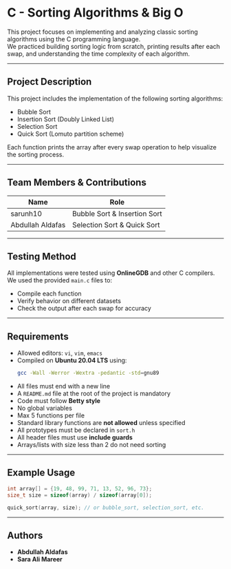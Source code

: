 # C - Sorting Algorithms & Big O

This project focuses on implementing and analyzing classic sorting algorithms using the C programming language.  
We practiced building sorting logic from scratch, printing results after each swap, and understanding the time complexity of each algorithm.

---

## Project Description

This project includes the implementation of the following sorting algorithms:

- Bubble Sort
- Insertion Sort (Doubly Linked List)
- Selection Sort
- Quick Sort (Lomuto partition scheme)

Each function prints the array after every swap operation to help visualize the sorting process.

---

## Team Members & Contributions

| Name             | Role                          |
|------------------|-------------------------------|
| sarunh10         | Bubble Sort & Insertion Sort  |
| Abdullah Aldafas | Selection Sort & Quick Sort   |

---

## Testing Method

All implementations were tested using **OnlineGDB** and other C compilers.  
We used the provided `main.c` files to:

- Compile each function  
- Verify behavior on different datasets  
- Check the output after each swap for accuracy  

---

## Requirements

- Allowed editors: `vi`, `vim`, `emacs`
- Compiled on **Ubuntu 20.04 LTS** using:
  ```bash
  gcc -Wall -Werror -Wextra -pedantic -std=gnu89
  ```
- All files must end with a new line  
- A `README.md` file at the root of the project is mandatory  
- Code must follow **Betty style**  
- No global variables  
- Max 5 functions per file  
- Standard library functions are **not allowed** unless specified  
- All prototypes must be declared in `sort.h`  
- All header files must use **include guards**  
- Arrays/lists with size less than 2 do not need sorting  

---

## Example Usage

```c
int array[] = {19, 48, 99, 71, 13, 52, 96, 73};
size_t size = sizeof(array) / sizeof(array[0]);

quick_sort(array, size); // or bubble_sort, selection_sort, etc.
```

---

## Authors

- **Abdullah Aldafas**  
- **Sara Ali Mareer**
